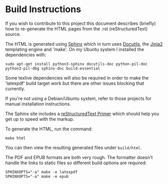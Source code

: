 Build Instructions
==================

If you wish to contribute to this project this document describes (briefly)
how to re-generate the HTML pages from the .rst (reStructuredText) source.

The HTML is generated using [Sphinx](http://www.sphinx-doc.org/) which in turn
uses [Docutils](http://docutils.sourceforge.net/), the
[Jinja2](http://jinja.pocoo.org/) templating engine and 'make'.  On my Ubuntu
system I installed the dependencies with:

    sudo apt-get install python3-sphinx docutils-doc python-pil-doc python3-pil-dbg sphinx-doc build-essential

Some texlive dependencies will also be required in order to make the 'latexpdf'
build target work but there are other issues blocking that currently.

If you're not using a Debian/Ubuntu system, refer to those projects for manual
installation instructions.

The Sphinx site includes a [reStructuredText
Primer](http://www.sphinx-doc.org/rest.html) which should help you get up to
speed with the markup.

To generate the HTML, run the command:

    make html

You can then view the resulting generated files under `build/html`.

The PDF and EPUB formats are both very rough.  The formatter doesn't handle
the links to static files so different build options are required:

    SPHINXOPTS="-a" make -e latexpdf
    SPHINXOPTS="-a" make -e epub

